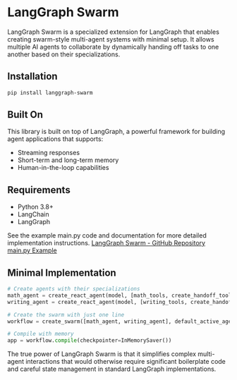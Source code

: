 # LangGraph Swarm

LangGraph Swarm is a specialized extension for LangGraph that enables creating swarm-style multi-agent systems with minimal setup. It allows multiple AI agents to collaborate by dynamically handing off tasks to one another based on their specializations.

## Installation

```bash
pip install langgraph-swarm
```

## Built On

This library is built on top of LangGraph, a powerful framework for building agent applications that supports:

- Streaming responses
- Short-term and long-term memory
- Human-in-the-loop capabilities

## Requirements

- Python 3.8+
- LangChain
- LangGraph

See the example main.py code and documentation for more detailed implementation instructions.
[LangGraph Swarm - GitHub Repository](https://github.com/langchain-ai/langgraph-swarm-py)
[main.py Example](./main.py)

## Minimal Implementation

```python
# Create agents with their specializations
math_agent = create_react_agent(model, [math_tools, create_handoff_tool(agent_name="writing_agent")])
writing_agent = create_react_agent(model, [writing_tools, create_handoff_tool(agent_name="math_agent")])

# Create the swarm with just one line
workflow = create_swarm([math_agent, writing_agent], default_active_agent="math_agent")

# Compile with memory
app = workflow.compile(checkpointer=InMemorySaver())
```

The true power of LangGraph Swarm is that it simplifies complex multi-agent interactions that would otherwise require significant boilerplate code and careful state management in standard LangGraph implementations.
